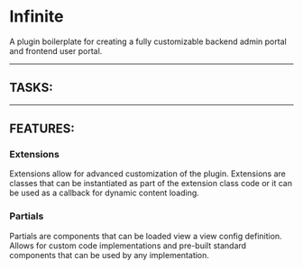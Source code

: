 # Infinite

A plugin boilerplate for creating a fully customizable backend admin portal and frontend user portal.

---

## TASKS:

---

## FEATURES:

### Extensions

Extensions allow for advanced customization of the plugin. Extensions are classes that can be instantiated as part of the extension class code or it can be used as a callback for dynamic content loading.

### Partials

Partials are components that can be loaded view a view config definition. Allows for custom code implementations and pre-built standard components that can be used by any implementation.
